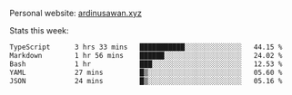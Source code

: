 Personal website: [ardinusawan.xyz](https://ardinusawan.xyz)

Stats this week:
<!--START_SECTION:waka-->

```txt
TypeScript      3 hrs 33 mins   ███████████░░░░░░░░░░░░░░   44.15 %
Markdown        1 hr 56 mins    ██████░░░░░░░░░░░░░░░░░░░   24.02 %
Bash            1 hr            ███░░░░░░░░░░░░░░░░░░░░░░   12.53 %
YAML            27 mins         █▒░░░░░░░░░░░░░░░░░░░░░░░   05.60 %
JSON            24 mins         █▒░░░░░░░░░░░░░░░░░░░░░░░   05.16 %
```

<!--END_SECTION:waka-->

